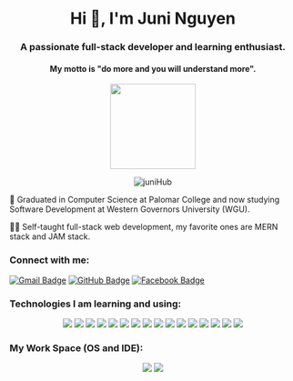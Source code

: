 
<h1 align="center">Hi 👋, I'm Juni Nguyen</h1>

<h3 align="center">A passionate full-stack developer and learning enthusiast.</h3>
<h4 align="center"> My motto is "do more and you will understand more". </h4>

<p align="center"><img height="150" width="150" src="https://res.cloudinary.com/dafolrlpj/image/upload/v1622376152/gallery/xyniwm2w4quh6k3xnnsr.gif"></p>

<p align="center"> <img src="https://komarev.com/ghpvc/?username=juniHub&label=Profile&color=0e75b6&style=flat" alt="juniHub" /> </p>

🏫 Graduated in Computer Science at Palomar College and now studying Software Development at Western Governors University (WGU).

👩‍💻 Self-taught full-stack web development, my favorite ones are MERN stack and JAM stack.


<h3 align="left">Connect with me:</h3>

[![Gmail Badge](https://img.shields.io/badge/Gmail-D14836?style=for-the-badge&logo=gmail&logoColor=white)](mailto:hellojuninguyen@gmail.com)
[![GitHub Badge](https://img.shields.io/badge/GitHub-100000?style=for-the-badge&logo=github&logoColor=white)](https://github.com/juniHub)
[![Facebook Badge](https://img.shields.io/badge/Facebook-1877F2?style=for-the-badge&logo=facebook&logoColor=white)](https://www.facebook.com/helloJuniNguyen)


<h3 align="left">Technologies I am learning and using:</h3>
<p align="center">
<img src="https://img.shields.io/badge/HTML5-E34F26?style=for-the-badge&logo=html5&logoColor=white" />
  <img src="https://img.shields.io/badge/CSS3-1572B6?style=for-the-badge&logo=css3&logoColor=white" />
    <img src="https://img.shields.io/badge/Bootstrap-563D7C?style=for-the-badge&logo=bootstrap&logoColor=white" />
      <img src="https://img.shields.io/badge/Material--UI-0081CB?style=for-the-badge&logo=material-ui&logoColor=white" />
 <img src="https://img.shields.io/badge/-materialize--css-ff69b4?style=for-the-badge&logo=materialize--css&logoColor=white" />
      <img src="https://img.shields.io/badge/jQuery-0769AD?style=for-the-badge&logo=jquery&logoColor=white" />
  <img src="https://img.shields.io/badge/JavaScript-323330?style=for-the-badge&logo=javascript&logoColor=F7DF1E" />
  <img src="https://img.shields.io/badge/Java-ED8B00?style=for-the-badge&logo=java&logoColor=white" />
   <img src="https://img.shields.io/badge/npm-CB3837?style=for-the-badge&logo=npm&logoColor=white" />
    <img src="https://img.shields.io/badge/Node.js-43853D?style=for-the-badge&logo=node-dot-js&logoColor=white" />
     <img src="https://img.shields.io/badge/Express.js-000000?style=for-the-badge&logo=express&logoColor=white" />
    <img src="https://img.shields.io/badge/React-20232A?style=for-the-badge&logo=react&logoColor=61DAFB" />
    <img src="https://img.shields.io/badge/Gatsby-663399?style=for-the-badge&logo=gatsby&logoColor=white" />
     <img src="https://img.shields.io/badge/MongoDB-4EA94B?style=for-the-badge&logo=mongodb&logoColor=white" />
  <img src="https://img.shields.io/badge/next.js-000000?style=for-the-badge&logo=next-dot-js&logoColor=white" />
  <img src="https://img.shields.io/badge/firebase-ffca28?style=for-the-badge&logo=firebase&logoColor=black" />

</p>

<h3 align="left">My Work Space (OS and IDE):</h3>
<p align="center">
  <img src="https://img.shields.io/badge/Windows-0078D6?style=for-the-badge&logo=windows&logoColor=white" />
   <img src="https://img.shields.io/badge/Visual_Studio_Code-0078D4?style=for-the-badge&logo=visual%20studio%20code&logoColor=white" />

</p>
  

